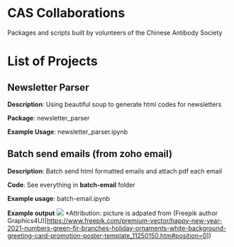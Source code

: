 # CAS Collaborations
Packages and scripts built by volunteers of the Chinese Antibody Society

# List of Projects

## Newsletter Parser
**Description**: Using beautiful soup to generate html codes for newsletters

**Package**: newsletter_parser

**Example Usage**: newsletter_parser.ipynb


## Batch send emails (from zoho email)
**Description**: Batch send html formatted emails and attach pdf each email 

**Code**: See everything in **batch-email** folder

**Example usage**: batch-email.ipynb

**Example output**
![](https://res.cloudinary.com/dwawcx2hl/image/upload/v1609040554/github/Screen_Shot_2020-12-26_at_10.42.12_PM_yjmlzj.png)
*Attribution: picture is adpated from (Freepik author Graphics4U)[https://www.freepik.com/premium-vector/happy-new-year-2021-numbers-green-fir-branches-holiday-ornaments-white-background-greeting-card-promotion-poster-template_11250150.htm#position=0])